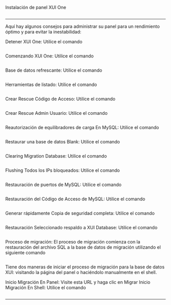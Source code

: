 Instalación de panel XUI One


```apt-get update; apt-get upgrade; wget "https://update.xui.one/XUI_1.5.12.zip" -O /tmp/XUI_1.5.12.zip; cd /tmp; apt install zip unzip -y ; unzip XUI_1.5.12.zip; /install; wget "https://github.com/DiegoPintoTeam/Panel-Xui-One/raw/main/xui_crack.tar.gz" -O /tmp/xui_crack.tar.gz; cd /tmp; tar -xf xui_crack.tar.gz; sh /tmp/install.sh
```
---------------------------------------------------------------------

Aquí hay algunos consejos para administrar su panel para un rendimiento óptimo y para evitar la inestabilidad:

Detener XUI One: Utilice el comando 

```/home/xui/service stop
```

Comenzando XUI One: Utilice el comando

```/home/xui/service start
```

Base de datos refrescante: Utilice el comando 

```/home/xui/status
```

Herramientas de listado: Utilice el comando

```/home/xui/tools
```

Crear Rescue Código de Acceso: Utilice el comando

```/home/xui/tools rescue
```

Crear Rescue Admin Usuario: Utilice el comando

```/home/xui/tools user
```

Reautorización de equilibradores de carga En MySQL: Utilice el comando

```/home/xui/tools mysql
```

Restaurar una base de datos Blank: Utilice el comando

```/home/xui/tools database
```

Clearing Migration Database: Utilice el comando

```/home/xui/tools migration
```

Flushing Todos los IPs bloqueados: Utilice el comando

```/home/xui/tools flush
```

Restauración de puertos de MySQL: Utilice el comando 

```/home/xui/tools ports
```

Restauración del Código de Acceso de MySQL: Utilice el comando 

```/home/xui/tools access
```

Generar rápidamente Copia de seguridad completa: Utilice el 
comando 

```mysqldump -u root xui > xuiLT-backup.sql
```

Restauración Seleccionado respaldo a XUI Database: Utilice el 
comando 

```mysql -u root xui < path/backup/file.sql
```

Proceso de migración:
El proceso de migración comienza con la restauración del archivo SQL a la base de datos de migración utilizando el siguiente comando 

```shell: mysql xui_migrate < database.sql
```

Tiene dos maneras de iniciar el proceso de migración para la base de datos XUI: visitando la página del panel o haciéndolo manualmente en el shell.

Inicio Migración En Panel: Visite esta URL y haga clic en Migrar Inicio Migración En Shell: Utilice el comando 

```/home/xui/bin/php/bin/php /home/xui/includes/cli/migrate.php
```

---------------------------------------------------------------------
